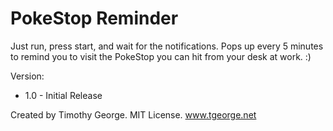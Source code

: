 # PokeStop Reminder

Just run, press start, and wait for the notifications. Pops up every 5 minutes to remind you to visit the PokeStop you can hit from your desk at work. :)

Version:

- 1.0 - Initial Release
 

Created by Timothy George. MIT License. www.tgeorge.net
